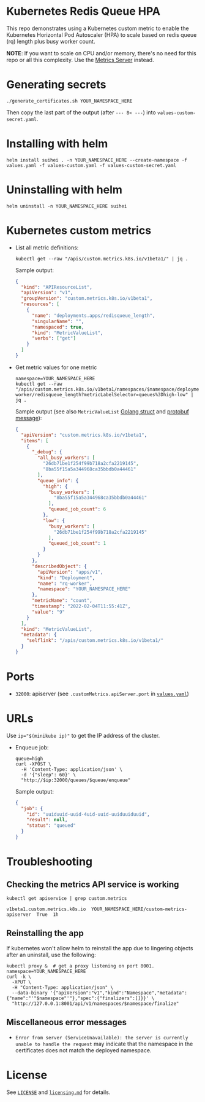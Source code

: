 # Kubernetes Redis Queue HPA

This repo demonstrates using a Kubernetes custom metric to enable the Kubernetes Horizontal Pod Autoscaler (HPA) to scale based on redis queue (rq) length plus busy worker count.

**NOTE**: If you want to scale on CPU and/or memory, there's no need for this repo or all this complexity. Use the [Metrics Server](https://github.com/kubernetes-sigs/metrics-server#use-cases) instead.

# Generating secrets

```shell
./generate_certificates.sh YOUR_NAMESPACE_HERE
```

Then copy the last part of the output (after `--- 8< ---`) into `values-custom-secret.yaml`.

# Installing with helm

```shell
helm install suihei . -n YOUR_NAMESPACE_HERE --create-namespace -f values.yaml -f values-custom.yaml -f values-custom-secret.yaml
```

# Uninstalling with helm

```shell
helm uninstall -n YOUR_NAMESPACE_HERE suihei
```

# Kubernetes custom metrics

- List all metric definitions:

  ```shell
  kubectl get --raw "/apis/custom.metrics.k8s.io/v1beta1/" | jq .
  ```

  Sample output:
  ```json
  {
    "kind": "APIResourceList",
    "apiVersion": "v1",
    "groupVersion": "custom.metrics.k8s.io/v1beta1",
    "resources": [
      {
        "name": "deployments.apps/redisqueue_length",
        "singularName": "",
        "namespaced": true,
        "kind": "MetricValueList",
        "verbs": ["get"]
      }
    ]
  }
  ```
- Get metric values for one metric

  ```shell
  namespace=YOUR_NAMESPACE_HERE
  kubectl get --raw "/apis/custom.metrics.k8s.io/v1beta1/namespaces/$namespace/deployments.apps/rq-worker/redisqueue_length?metricLabelSelector=queues%3Dhigh-low" | jq .
  ```

  Sample output (see also `MetricValueList` [Golang struct](https://github.com/kubernetes/metrics/blob/342ad4a5669e323882f585879b7c9d4174ab9bcc/pkg/apis/custom_metrics/v1beta2/types.go#L39-L46) and [protobuf message](https://github.com/kubernetes/metrics/blob/342ad4a5669e323882f585879b7c9d4174ab9bcc/pkg/apis/custom_metrics/v1beta2/generated.proto#L78-L84)):
  ```json
  {
    "apiVersion": "custom.metrics.k8s.io/v1beta1",
    "items": [
      {
        "_debug": {
          "all_busy_workers": [
            "26db71be1f254f99b718a2cfa2219145",
            "8ba55f15a5a344968ca35bbdb0a44461"
          ],
          "queue_info": {
            "high": {
              "busy_workers": [
                "8ba55f15a5a344968ca35bbdb0a44461"
              ],
              "queued_job_count": 6
            },
            "low": {
              "busy_workers": [
                "26db71be1f254f99b718a2cfa2219145"
              ],
              "queued_job_count": 1
            }
          }
        },
        "describedObject": {
          "apiVersion": "apps/v1",
          "kind": "Deployment",
          "name": "rq-worker",
          "namespace": "YOUR_NAMESPACE_HERE"
        },
        "metricName": "count",
        "timestamp": "2022-02-04T11:55:41Z",
        "value": "9"
      }
    ],
    "kind": "MetricValueList",
    "metadata": {
      "selflink": "/apis/custom.metrics.k8s.io/v1beta1/"
    }
  }
  ```

# Ports

- `32000`: apiserver (see `.customMetrics.apiServer.port` in [`values.yaml`](/values.yaml))

# URLs

Use `ip="$(minikube ip)"` to get the IP address of the cluster.

- Enqueue job:

  ```shell
  queue=high
  curl -XPOST \
    -H 'Content-Type: application/json' \
    -d '{"sleep": 60}' \
    "http://$ip:32000/queues/$queue/enqueue"
  ```

  Sample output:
  ```json
  {
    "job": {
      "id": "uuiduuid-uuid-4uid-uuid-uuiduuiduuid",
      "result": null,
      "status": "queued"
    }
  }
  ```

# Troubleshooting

## Checking the metrics API service is working

```shell
kubectl get apiservice | grep custom.metrics
```
```
v1beta1.custom.metrics.k8s.io  YOUR_NAMESPACE_HERE/custom-metrics-apiserver  True  1h
```

## Reinstalling the app

If kubernetes won't allow helm to reinstall the app due to lingering objects after an uninstall, use the following:

```shell
kubectl proxy &  # get a proxy listening on port 8001.
namespace=YOUR_NAMESPACE_HERE
curl -k \
  -XPUT \
  -H "Content-Type: application/json" \
  --data-binary '{"apiVersion":"v1","kind":"Namespace","metadata":{"name":"'"$namespace"'"},"spec":{"finalizers":[]}}' \
  "http://127.0.0.1:8001/api/v1/namespaces/$namespace/finalize"
```

## Miscellaneous error messages

- `Error from server (ServiceUnavailable): the server is currently unable to handle the request`
  may indicate that the namespace in the certificates does not match the deployed namespace.

# License

See [`LICENSE`](/LICENSE) and [`licensing.md`](/licensing.md) for details.
